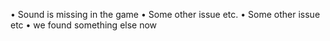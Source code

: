 • Sound is missing in the game
• Some other issue etc.
• Some other issue etc
• we found something else now
